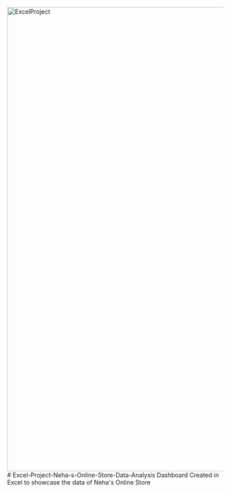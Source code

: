 <img width="1081" alt="ExcelProject" src="https://github.com/nehapradhan/Excel-Project-Neha-s-Online-Store-Data-Analysis/assets/32742603/d60564e6-ffc5-44c9-bfec-f5f23088b355">
# Excel-Project-Neha-s-Online-Store-Data-Analysis
Dashboard Created in Excel to showcase the data of Neha's Online Store
